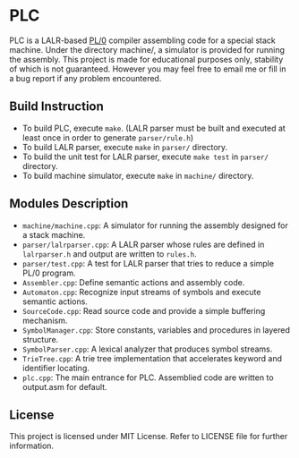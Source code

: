PLC
===

PLC is a LALR-based [PL/0](http://en.wikipedia.org/wiki/PL/0) compiler assembling code for a special stack machine. Under the directory machine/, a simulator is provided for running the assembly.
This project is made for educational purposes only, stability of which is not guaranteed. However you may feel free to email me or fill in a bug report if any problem encountered.

Build Instruction
-----------------
* To build PLC, execute `make`. (LALR parser must be built and executed at least once in order to generate `parser/rule.h`)
* To build LALR parser, execute `make` in `parser/` directory.
* To build the unit test for LALR parser, execute `make test` in `parser/` directory.
* To build machine simulator, execute `make` in `machine/` directory.

Modules Description
-------------------
* `machine/machine.cpp`: A simulator for running the assembly designed for a stack machine.
* `parser/lalrparser.cpp`: A LALR parser whose rules are defined in `lalrparser.h` and output are written to `rules.h`.
* `parser/test.cpp`: A test for LALR parser that tries to reduce a simple PL/0 program.
* `Assembler.cpp`: Define semantic actions and assembly code.
* `Automaton.cpp`: Recognize input streams of symbols and execute semantic actions.
* `SourceCode.cpp`: Read source code and provide a simple buffering mechanism.
* `SymbolManager.cpp`: Store constants, variables and procedures in layered structure.
* `SymbolParser.cpp`: A lexical analyzer that produces symbol streams.
* `TrieTree.cpp`: A trie tree implementation that accelerates keyword and identifier locating.
* `plc.cpp`: The main entrance for PLC. Assemblied code are written to output.asm for default.

License
-------
This project is licensed under MIT License. Refer to LICENSE file for further information.